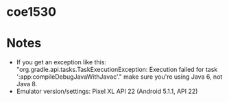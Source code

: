 # coe1530
# Notes
- If you get an exception like this: "org.gradle.api.tasks.TaskExecutionException: Execution failed for task ':app:compileDebugJavaWithJavac'." make sure you're using Java 6, not Java 8.
- Emulator version/settings: Pixel XL API 22 (Android 5.1.1, API 22)
